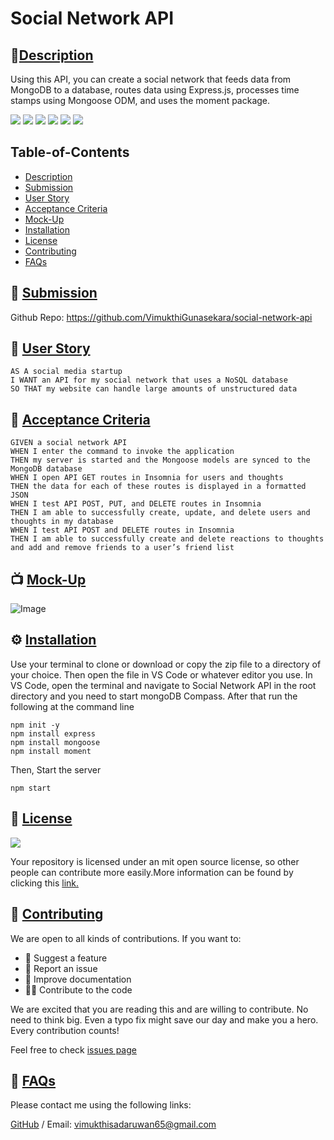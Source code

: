 # Social Network API
        
## 🌟[Description](#table-of-contents)
Using this API, you can create a social network that feeds data from MongoDB to a database, routes data using Express.js, processes time stamps using Mongoose ODM, and uses the moment package.

<p>
    <img src="https://img.shields.io/badge/license-MIT-yellow"/>
    <img src="https://img.shields.io/badge/-node.js-orange" />
    <img src="https://img.shields.io/badge/-express.js-red" />
    <img src="https://img.shields.io/badge/-moment-brightgreen" />
    <img src="https://img.shields.io/badge/-mongoose-blue" />
    <img src="https://img.shields.io/badge/-mongoDB-green" />
</p>

## Table-of-Contents
* [Description](#description)
* [Submission](#User-Stor)
* [User Story](#User-Stor)
* [Acceptance Criteria](#Acceptance-Criteria)
* [Mock-Up](#Mock-Up)
* [Installation](#installation)
* [License](#License)
* [Contributing](#contributing)
* [FAQs](#faqs)
  
## 🚀 [Submission](#table-of-contents)


Github Repo: https://github.com/VimukthiGunasekara/social-network-api


## 👤 [User Story](#table-of-contents)

``` 
AS A social media startup
I WANT an API for my social network that uses a NoSQL database
SO THAT my website can handle large amounts of unstructured data
```


## 🔑 [Acceptance Criteria](#table-of-contents)

```
GIVEN a social network API
WHEN I enter the command to invoke the application
THEN my server is started and the Mongoose models are synced to the MongoDB database
WHEN I open API GET routes in Insomnia for users and thoughts
THEN the data for each of these routes is displayed in a formatted JSON
WHEN I test API POST, PUT, and DELETE routes in Insomnia
THEN I am able to successfully create, update, and delete users and thoughts in my database
WHEN I test API POST and DELETE routes in Insomnia
THEN I am able to successfully create and delete reactions to thoughts and add and remove friends to a user’s friend list
```

## 📺 [Mock-Up](#table-of-contents)

![Image]( )

## ⚙️ [Installation](#table-of-contents)
Use your terminal to clone or download or copy the zip file to a directory of your choice. Then open the file in VS Code or whatever editor you use. In VS Code, open the terminal and navigate to Social Network API in the root directory and you need to start mongoDB Compass.
After that run the following at the command line
``` 
npm init -y
npm install express
npm install mongoose
npm install moment
``` 
Then, Start the server
``` 
npm start
```        
## 📑 [License](#table-of-contents)
<img src="https://img.shields.io/badge/license-MIT-yellow"/>

Your repository is licensed under an mit open source license, so other people can contribute more easily.More information can be found by clicking this [link.](https://choosealicense.com/licenses/mit)

## 🤝 [Contributing](#table-of-contents)
We are open to all kinds of contributions. If you want to:
* 🤔 Suggest a feature
* 🐛 Report an issue
* 📖 Improve documentation
* 👨‍💻 Contribute to the code

We are excited that you are reading this and are willing to contribute. No need to think big. Even a typo fix might save our day and make you a hero. Every contribution counts!
     
Feel free to check [issues page](https://github.com/VimukthiGunasekara/social-network-api/issues) 
     
## 🤔 [FAQs](#table-of-contents)
Please contact me using the following links:

[GitHub](https://github.com/VimukthiGunasekara) / Email: vimukthisadaruwan65@gmail.com
